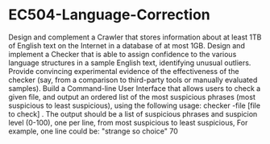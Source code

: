 # EC504-Language-Correction
Design and complement a Crawler that stores information about at least 1TB of English text on the Internet in a database of at most 1GB. Design and implement a Checker that is able to assign confidence to the various language structures in a sample English text, identifying unusual outliers. Provide convincing experimental evidence of the effectiveness of the checker (say, from a comparison to third-party tools or manually evaluated samples). Build a Command-line User Interface that allows users to check a given file, and output an ordered list of the most suspicious phrases (most suspicious to least suspicious), using the following usage: checker -file [file to check] . The output should be a list of suspicious phrases and suspicion level (0-100), one per line, from most suspicious to least suspicious, For example, one line could be: "strange so choice" 70
